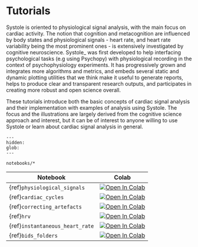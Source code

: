 # Tutorials

Systole is oriented to physiological signal analysis, with the main focus on cardiac activity. The notion that cognition and metacognition are influenced by body states and physiological signals - heart rate, and heart rate variability being the most prominent ones - is extensively investigated by cognitive neuroscience. Systole_ was first developed to help
interfacing psychological tasks (e.g using Psychopy) with physiological recording in the context of psychophysiology experiments. It has progressively grown and integrates more algorithms and metrics, and embeds several static and dynamic plotting utilities that we think make it useful to generate reports, helps to produce clear and transparent research outputs, and participates in creating more robust and open science overall.

These tutorials introduce both the basic concepts of cardiac signal analysis and their implementation with examples of analysis using Systole. The focus and the illustrations are largely derived from the cognitive science approach and interest, but it can be of interest to anyone willing to use Systole or learn about cardiac signal analysis in general.

```{toctree}
---
hidden:
glob:
---

notebooks/*

```

| Notebook | Colab |
| --- | ---|
| {ref}`physiological_signals` | [![Open In Colab](https://colab.research.google.com/assets/colab-badge.svg)](https://colab.research.google.com/github/embodied-computation-group/systole/blob/dev/docs/source/notebooks/1-PhysiologicalSignals.ipynb)
| {ref}`cardiac_cycles` | [![Open In Colab](https://colab.research.google.com/assets/colab-badge.svg)](https://colab.research.google.com/github/embodied-computation-group/systole/blob/dev/docs/source/notebooks/2-DetectingCycles.ipynb)
| {ref}`correcting_artefacts` | [![Open In Colab](https://colab.research.google.com/assets/colab-badge.svg)](https://colab.research.google.com/github/embodied-computation-group/systole/blob/dev/docs/source/notebooks/3-DetectingAndCorrectingArtefacts.ipynb)
| {ref}`hrv` | [![Open In Colab](https://colab.research.google.com/assets/colab-badge.svg)](https://colab.research.google.com/github/embodied-computation-group/systole/blob/dev/docs/source/notebooks/4-HeartRateVariability.ipynb)
| {ref}`instantaneous_heart_rate` | [![Open In Colab](https://colab.research.google.com/assets/colab-badge.svg)](https://colab.research.google.com/github/embodied-computation-group/systole/blob/dev/docs/source/notebooks/5-InstantaneousHeartRate.ipynb)
| {ref}`bids_folders` | [![Open In Colab](https://colab.research.google.com/assets/colab-badge.svg)](https://colab.research.google.com/github/embodied-computation-group/systole/blob/dev/docs/source/notebooks/6-WorkingWithBIDSFolders.ipynb)
